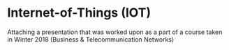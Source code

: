 # Internet-of-Things (IOT)

Attaching a presentation that was worked upon as a part of a course taken in Winter 2018 (Business & Telecommunication Networks)
